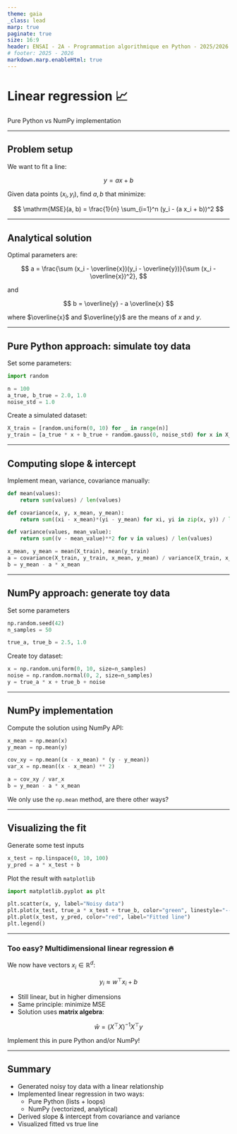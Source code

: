 ```yaml
---
theme: gaia
_class: lead
marp: true
paginate: true
size: 16:9
header: ENSAI - 2A - Programmation algorithmique en Python - 2025/2026
# footer: 2025 - 2026
markdown.marp.enableHtml: true
---
```


# Linear regression 📈
Pure Python vs NumPy implementation

---

## Problem setup

We want to fit a line:

$$ 
y = a x + b 
$$

Given data points $(x_i, y_i)$, find $a, b$ that minimize:

$$
\mathrm{MSE}(a, b) = \frac{1}{n} \sum_{i=1}^n (y_i - (a x_i + b))^2
$$

---

## Analytical solution

Optimal parameters are:

$$
a = \frac{\sum (x_i - \overline{x})(y_i - \overline{y})}{\sum (x_i - \overline{x})^2},
$$

and

$$
b = \overline{y} - a \overline{x}
$$

where $\overline{x}$ and $\overline{y}$ are the means of $x$ and $y$.

---

## Pure Python approach: simulate toy data

Set some parameters:
```python
import random

n = 100
a_true, b_true = 2.0, 1.0
noise_std = 1.0
```

Create a simulated dataset:
```python
X_train = [random.uniform(0, 10) for _ in range(n)]
y_train = [a_true * x + b_true + random.gauss(0, noise_std) for x in X_train]
```

---


## Computing slope & intercept

Implement mean, variance, covariance manually:

```python
def mean(values):
    return sum(values) / len(values)

def covariance(x, y, x_mean, y_mean):
    return sum((xi - x_mean)*(yi - y_mean) for xi, yi in zip(x, y)) / len(x)

def variance(values, mean_value):
    return sum((v - mean_value)**2 for v in values) / len(values)

x_mean, y_mean = mean(X_train), mean(y_train)
a = covariance(X_train, y_train, x_mean, y_mean) / variance(X_train, x_mean)
b = y_mean - a * x_mean
```

---

## NumPy approach: generate toy data

Set some parameters
```python
np.random.seed(42)
n_samples = 50

true_a, true_b = 2.5, 1.0
```

Create toy dataset:
```python
x = np.random.uniform(0, 10, size=n_samples)
noise = np.random.normal(0, 2, size=n_samples)
y = true_a * x + true_b + noise
```

---

## NumPy implementation

Compute the solution using NumPy API:

```python
x_mean = np.mean(x)
y_mean = np.mean(y)

cov_xy = np.mean((x - x_mean) * (y - y_mean))
var_x = np.mean((x - x_mean) ** 2)

a = cov_xy / var_x
b = y_mean - a * x_mean
```

We only use the `np.mean` method, are there other ways?

---

## Visualizing the fit

Generate some test inputs
```python
x_test = np.linspace(0, 10, 100)
y_pred = a * x_test + b
```

Plot the result with `matplotlib`
```python
import matplotlib.pyplot as plt

plt.scatter(x, y, label="Noisy data")
plt.plot(x_test, true_a * x_test + true_b, color="green", linestyle="--", label="True line")
plt.plot(x_test, y_pred, color="red", label="Fitted line")
plt.legend()
```

---

### Too easy? Multidimensional linear regression 🔥

We now have vectors $x_i \in \mathbb{R}^d$:

$$
y_i \approx w^\top x_i + b
$$

- Still linear, but in higher dimensions  
- Same principle: minimize MSE  
- Solution uses **matrix algebra**:

$$
\hat{w} = (X^\top X)^{-1} X^\top y
$$

Implement this in pure Python and/or NumPy!

---

## Summary

- Generated noisy toy data with a linear relationship  
- Implemented linear regression in two ways:
  - Pure Python (lists + loops)
  - NumPy (vectorized, analytical)  
- Derived slope & intercept from covariance and variance  
- Visualized fitted vs true line  

